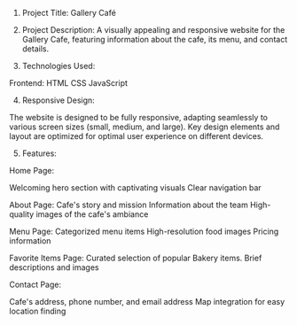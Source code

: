 1. Project Title:
Gallery Café

2. Project Description:
A visually appealing and responsive website for the Gallery Cafe, featuring information about the cafe, its menu, and contact details.

3. Technologies Used:

Frontend:
HTML
CSS
JavaScript

4. Responsive Design:

The website is designed to be fully responsive, adapting seamlessly to various screen sizes (small, medium, and large).
Key design elements and layout are optimized for optimal user experience on different devices.

5. Features:

Home Page:

Welcoming hero section with captivating visuals
Clear navigation bar

About Page:
Cafe's story and mission
Information about the team
High-quality images of the cafe's ambiance

Menu Page:
Categorized menu items
High-resolution food images
Pricing information

Favorite Items Page:
Curated selection of popular Bakery items.
Brief descriptions and images

Contact Page:

Cafe's address, phone number, and email address
Map integration for easy location finding

